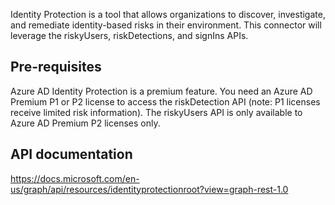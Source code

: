 
Identity Protection is a tool that allows organizations to discover, investigate, and remediate identity-based risks in their environment.
This connector will leverage the riskyUsers, riskDetections, and signIns APIs.


## Pre-requisites

Azure AD Identity Protection is a premium feature. You need an Azure AD Premium P1 or P2 license to access the riskDetection API (note: P1 licenses receive limited risk information). The riskyUsers API is only available to Azure AD Premium P2 licenses only.


## API documentation

https://docs.microsoft.com/en-us/graph/api/resources/identityprotectionroot?view=graph-rest-1.0

